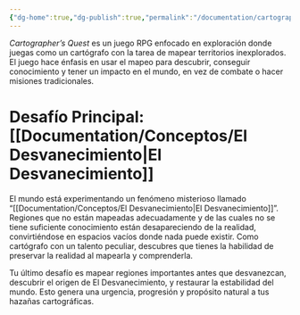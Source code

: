 ```yaml
---
{"dg-home":true,"dg-publish":true,"permalink":"/documentation/cartographer-s-quest/","tags":["gardenEntry"],"dgPassFrontmatter":true}
---
```


_Cartographer’s Quest_ es un juego RPG enfocado en exploración donde juegas como un cartógrafo con la tarea de mapear territorios inexplorados. El juego hace énfasis en usar el mapeo para descubrir, conseguir conocimiento y tener un impacto en el mundo, en vez de combate o hacer misiones tradicionales.

# Desafío Principal: [[Documentation/Conceptos/El Desvanecimiento\|El Desvanecimiento]]

El mundo está experimentando un fenómeno misterioso llamado “[[Documentation/Conceptos/El Desvanecimiento\|El Desvanecimiento]]”. Regiones que no están mapeadas adecuadamente y de las cuales no se tiene suficiente conocimiento están desapareciendo de la realidad, convirtiéndose en espacios vacíos donde nada puede existir. Como cartógrafo con un talento peculiar, descubres que tienes la habilidad de preservar la realidad al mapearla y comprenderla.

Tu último desafío es mapear regiones importantes antes que desvanezcan, descubrir el origen de El Desvanecimiento, y restaurar la estabilidad del mundo. Esto genera una urgencia, progresión y propósito natural a tus hazañas cartográficas.


